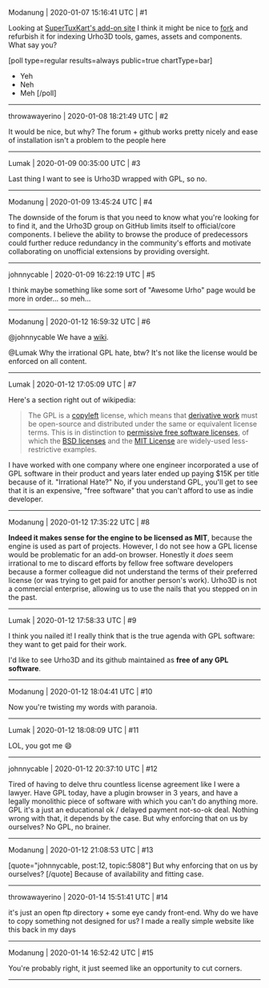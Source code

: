 Modanung | 2020-01-07 15:16:41 UTC | #1

Looking at [SuperTuxKart's add-on site](https://online.supertuxkart.net/index.php) I think it might be nice to [fork](https://github.com/supertuxkart/stk-addons) and refurbish it for indexing Urho3D tools, games, assets and components. What say you?

[poll type=regular results=always public=true chartType=bar]
* Yeh
* Neh
* Meh
[/poll]

-------------------------

throwawayerino | 2020-01-08 18:21:49 UTC | #2

It would be nice, but why? The forum + github works pretty nicely and ease of installation isn't a problem to the people here

-------------------------

Lumak | 2020-01-09 00:35:00 UTC | #3

Last thing I want to see is Urho3D wrapped with GPL, so no.

-------------------------

Modanung | 2020-01-09 13:45:24 UTC | #4

The downside of the forum is that you need to know what you're looking for to find it, and the Urho3D group on GitHub limits itself to official/core components. I believe the ability to browse the produce of predecessors could further reduce redundancy in the community's efforts and motivate collaborating on unofficial extensions by providing oversight.

-------------------------

johnnycable | 2020-01-09 16:22:19 UTC | #5

I think maybe something like some sort of "Awesome Urho" page would be more in order...
so meh...

-------------------------

Modanung | 2020-01-12 16:59:32 UTC | #6

@johnnycable We have a [wiki](https://github.com/urho3d/urho3d/wiki).

@Lumak Why the irrational GPL hate, btw? It's not like the license would be enforced on all content.

-------------------------

Lumak | 2020-01-12 17:05:09 UTC | #7

Here's a section right out of wikipedia:

> The GPL is a [copyleft](https://en.wikipedia.org/wiki/Copyleft) license, which means that [derivative work](https://en.wikipedia.org/wiki/Derivative_work) must be open-source and distributed under the same or equivalent license terms. This is in distinction to [permissive free software licenses](https://en.wikipedia.org/wiki/Permissive_free_software_licenses), of which the [BSD licenses](https://en.wikipedia.org/wiki/BSD_licenses) and the [MIT License](https://en.wikipedia.org/wiki/MIT_License) are widely-used less-restrictive examples.


I have worked with one company where one engineer incorporated a use of GPL software in their product  and years later ended up paying $15K per title because of it.
"Irrational Hate?" No, if you understand GPL, you'll get to see that it is an expensive, "free software" that you can't afford to use as indie developer.

-------------------------

Modanung | 2020-01-12 17:35:22 UTC | #8

**Indeed it makes sense for the engine to be licensed as MIT**, because the engine is used as part of projects. However, I do not see how a GPL license would be problematic for an add-on browser. Honestly it _does_ seem irrational to me to discard efforts by fellow free software developers because a former colleague did not understand the terms of their preferred license (or was trying to get paid for another person's work).
Urho3D is not a commercial enterprise, allowing us to use the nails that you stepped on in the past.

-------------------------

Lumak | 2020-01-12 17:58:33 UTC | #9

I think you nailed it! I really think that is the true agenda with GPL software: they want to get paid for their work.

I'd like to see Urho3D and its github maintained as **free of any GPL software**.

-------------------------

Modanung | 2020-01-12 18:04:41 UTC | #10

Now you're twisting my words with paranoia.

-------------------------

Lumak | 2020-01-12 18:08:09 UTC | #11

LOL, you got me :smile:

-------------------------

johnnycable | 2020-01-12 20:37:10 UTC | #12

Tired of having to delve thru countless license agreement like I were a lawyer. Have GPL today, have a plugin browser in 3 years, and have a legally monolithic piece of software with which you can't do anything more.
GPL it's a just an educational ok / delayed payment not-so-ok deal. Nothing wrong with that, it depends by the case. But why enforcing that on us by ourselves?
No GPL, no brainer.

-------------------------

Modanung | 2020-01-12 21:08:53 UTC | #13

[quote="johnnycable, post:12, topic:5808"]
But why enforcing that on us by ourselves?
[/quote]
Because of availability and fitting case.

-------------------------

throwawayerino | 2020-01-14 15:51:41 UTC | #14

it's just an open ftp directory + some eye candy front-end. Why do we have to copy something not designed for us? I made a really simple website like this back in my days

-------------------------

Modanung | 2020-01-14 16:52:42 UTC | #15

You're probably right, it just seemed like an opportunity to cut corners.

-------------------------

